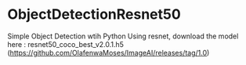# ObjectDetectionResnet50
Simple Object Detection wtih Python
Using resnet, download the model here :
resnet50_coco_best_v2.0.1.h5 (https://github.com/OlafenwaMoses/ImageAI/releases/tag/1.0)
